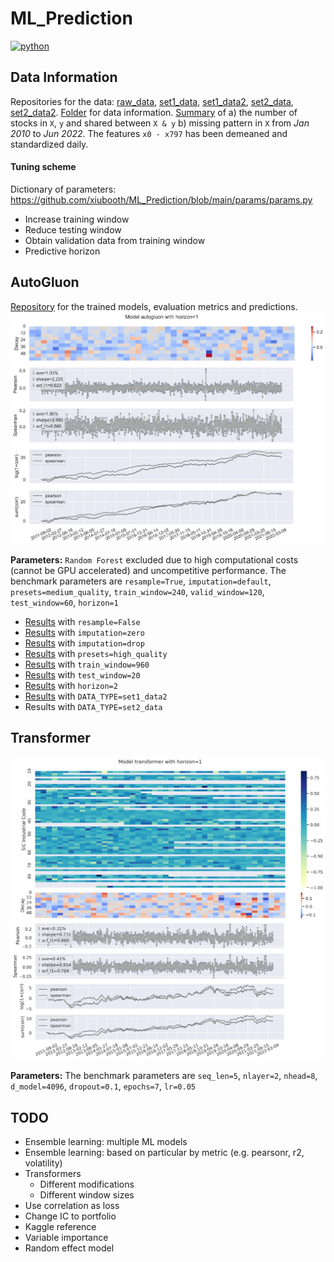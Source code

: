 # ML_Prediction
<p>
    <a href="https://www.python.org/">
    <img src="https://img.shields.io/badge/python-v3-brightgreen.svg" alt="python"></a> &nbsp;
</p>

## Data Information
Repositories for the data: <a href="https://drive.google.com/drive/folders/1mnn6lLWGSudLeWrNvC8aSzwGEvCxG3V1?usp=sharing">raw_data</a>, <a href="https://drive.google.com/drive/folders/15_uPaEnbewDlTv-vlYVxQicbdF9cwyrR?usp=sharing">set1_data</a>, <a href="https://drive.google.com/drive/folders/17-T_YKH8DINJAQ4L5S3pk9CVjQWZCYzT?usp=sharing">set1_data2</a>, <a href="https://drive.google.com/drive/folders/13BR955HTHuEzNB8v1Irf8Yu-mTJo9IHi?usp=sharing">set2_data</a>, <a href="https://drive.google.com/drive/folders/1ST6G7gWZe0eqS2mlugXH99OD1lQo6baY?usp=sharing">set2_data2</a>. <a href="https://drive.google.com/drive/folders/17KIh6DNflulVJ2Ivar5TkVY7UJ44nlQJ?usp=sharing">Folder</a> for data information. <a href="__resources__/exploration.pdf" target="_blank">Summary</a> of a) the number of stocks in `X`, `y` and shared between `X & y` b) missing pattern in `X` from *Jan 2010* to *Jun 2022*. The features `x0 - x797` has been demeaned and standardized daily.

#### Tuning scheme
Dictionary of parameters: https://github.com/xiubooth/ML_Prediction/blob/main/params/params.py
- Increase training window
- Reduce testing window
- Obtain validation data from training window
- Predictive horizon

## AutoGluon
<a href="https://drive.google.com/drive/folders/174vaHteTtcNFIO9xRVcpFESngPQXJPBE?usp=sharing" target="_blank">Repository</a> for the trained models, evaluation metrics and predictions. 
![alt text](./__resources__/autogluon/baseline.jpg?raw=true "Title")

**Parameters:** `Random Forest` excluded due to high computational costs (cannot be GPU accelerated) and uncompetitive performance. The benchmark parameters are `resample=True`, `imputation=default`, `presets=medium_quality`, `train_window=240`, `valid_window=120`, `test_window=60`, `horizon=1`
- <a href="./__resources__/autogluon/resample=False.pdf" target="_blank">Results</a> with `resample=False`
- <a href="./__resources__/autogluon/imputation=zero.pdf" target="_blank">Results</a> with `imputation=zero`
- <a href="./__resources__/autogluon/imputation=drop.pdf" target="_blank">Results</a> with `imputation=drop`
- <a href="./__resources__/autogluon/presets=high_quality.pdf" target="_blank">Results</a> with `presets=high_quality`
- <a href="./__resources__/autogluon/train_window=960.pdf" target="_blank">Results</a> with `train_window=960`
- <a href="./__resources__/autogluon/test_window=20.pdf" target="_blank">Results</a> with `test_window=20`
- <a href="./__resources__/autogluon/horizon=2.pdf" target="_blank">Results</a> with `horizon=2`
- <a href="./__resources__/autogluon/DATA_TYPE=set1_data2.pdf" target="_blank">Results</a> with `DATA_TYPE=set1_data2`
- Results with `DATA_TYPE=set2_data`


## Transformer
![alt text](./__resources__/transformer/baseline.jpg?raw=true "Title")

**Parameters:** The benchmark parameters are `seq_len=5`, `nlayer=2`, `nhead=8`, `d_model=4096`, `dropout=0.1`, `epochs=7`, `lr=0.05`

## TODO
- Ensemble learning: multiple ML models
- Ensemble learning: based on particular by metric (e.g. pearsonr, r2, volatility)
- Transformers 
  - Different modifications
  - Different window sizes
- Use correlation as loss
- Change IC to portfolio
- Kaggle reference
- Variable importance
- Random effect model
